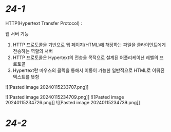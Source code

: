 
# *24-1*

HTTP(Hypertext Transfer Protocol) : 

웹 서버 기능
1. HTTP 프로토콜을 기반으로 웹 페이지(HTML)에 해당하는 파일을 클라이언트에게 전송하는 역할의 서버
2. HTTP 프로토콜은 Hypertext의 전송을 목적으로 설계된 어플리케이션 레벨의 프로토콜
3. Hypertext란 마우스의 클릭을 통해서 이동이 가능한 일반적으로 HTML로 이뤄진 텍스트를 뜻함

![[Pasted image 20240115233707.png]]

![[Pasted image 20240115234709.png]]
![[Pasted image 20240115234726.png]]
![[Pasted image 20240115234739.png]]

# *24-2*

 